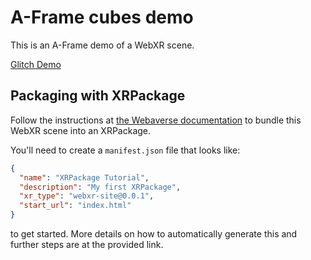# A-Frame cubes demo

This is an A-Frame demo of a WebXR scene.

[Glitch Demo](https://xrpackage-creator.glitch.me/examples/aframe)

## Packaging with XRPackage

Follow the instructions at [the Webaverse documentation](http://docs.webaverse.com/docs/dev-guides/creating-an-xrpk) to bundle this WebXR scene into an XRPackage.

You'll need to create a `manifest.json` file that looks like:

```json
{
  "name": "XRPackage Tutorial",
  "description": "My first XRPackage",
  "xr_type": "webxr-site@0.0.1",
  "start_url": "index.html"
}
```

to get started. More details on how to automatically generate this and further steps are at the provided link.
